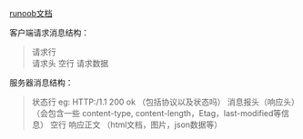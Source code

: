 
[runoob文档](https://www.runoob.com/http/http-messages.html)

客户端请求消息结构： 
> 请求行  
> 请求头
> 空行
> 请求数据

服务器消息结构：
> 状态行    eg: HTTP:/1.1  200 ok  （包括协议以及状态吗）
> 消息报头（响应头）（会包含一些 content-type, content-length，Etag，last-modified等信息）
> 空行
> 响应正文 （html文档，图片，json数据等）

